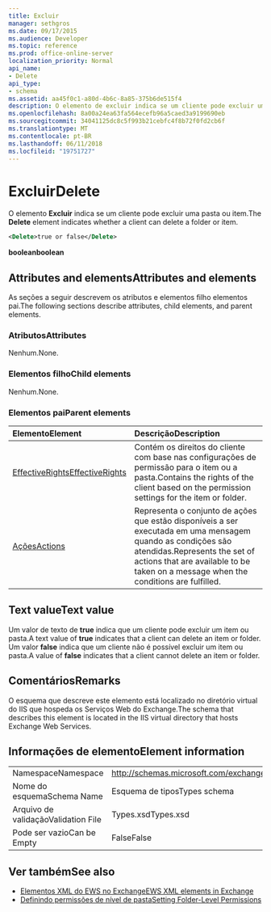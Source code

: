 ```yaml
---
title: Excluir
manager: sethgros
ms.date: 09/17/2015
ms.audience: Developer
ms.topic: reference
ms.prod: office-online-server
localization_priority: Normal
api_name:
- Delete
api_type:
- schema
ms.assetid: aa45f0c1-a80d-4b6c-8a85-375b6de515f4
description: O elemento de excluir indica se um cliente pode excluir uma pasta ou item.
ms.openlocfilehash: 8a00a24ea63fa564ecefb96a5caed3a9199690eb
ms.sourcegitcommit: 34041125dc8c5f993b21cebfc4f8b72f0fd2cb6f
ms.translationtype: MT
ms.contentlocale: pt-BR
ms.lasthandoff: 06/11/2018
ms.locfileid: "19751727"
---
```

# <a name="delete"></a><span data-ttu-id="f0c97-103">Excluir</span><span class="sxs-lookup"><span data-stu-id="f0c97-103">Delete</span></span>

<span data-ttu-id="f0c97-104">O elemento **Excluir** indica se um cliente pode excluir uma pasta ou item.</span><span class="sxs-lookup"><span data-stu-id="f0c97-104">The **Delete** element indicates whether a client can delete a folder or item.</span></span> 
  
```XML
<Delete>true or false</Delete>
```

<span data-ttu-id="f0c97-105">**boolean**</span><span class="sxs-lookup"><span data-stu-id="f0c97-105">**boolean**</span></span>

## <a name="attributes-and-elements"></a><span data-ttu-id="f0c97-106">Attributes and elements</span><span class="sxs-lookup"><span data-stu-id="f0c97-106">Attributes and elements</span></span>

<span data-ttu-id="f0c97-107">As seções a seguir descrevem os atributos e elementos filho elementos pai.</span><span class="sxs-lookup"><span data-stu-id="f0c97-107">The following sections describe attributes, child elements, and parent elements.</span></span>
  
### <a name="attributes"></a><span data-ttu-id="f0c97-108">Atributos</span><span class="sxs-lookup"><span data-stu-id="f0c97-108">Attributes</span></span>

<span data-ttu-id="f0c97-109">Nenhum.</span><span class="sxs-lookup"><span data-stu-id="f0c97-109">None.</span></span>
  
### <a name="child-elements"></a><span data-ttu-id="f0c97-110">Elementos filho</span><span class="sxs-lookup"><span data-stu-id="f0c97-110">Child elements</span></span>

<span data-ttu-id="f0c97-111">Nenhum.</span><span class="sxs-lookup"><span data-stu-id="f0c97-111">None.</span></span>
  
### <a name="parent-elements"></a><span data-ttu-id="f0c97-112">Elementos pai</span><span class="sxs-lookup"><span data-stu-id="f0c97-112">Parent elements</span></span>

|<span data-ttu-id="f0c97-113">**Elemento**</span><span class="sxs-lookup"><span data-stu-id="f0c97-113">**Element**</span></span>|<span data-ttu-id="f0c97-114">**Descrição**</span><span class="sxs-lookup"><span data-stu-id="f0c97-114">**Description**</span></span>|
|:-----|:-----|
|[<span data-ttu-id="f0c97-115">EffectiveRights</span><span class="sxs-lookup"><span data-stu-id="f0c97-115">EffectiveRights</span></span>](effectiverights.md) <br/> |<span data-ttu-id="f0c97-116">Contém os direitos do cliente com base nas configurações de permissão para o item ou a pasta.</span><span class="sxs-lookup"><span data-stu-id="f0c97-116">Contains the rights of the client based on the permission settings for the item or folder.</span></span>  <br/> |
|[<span data-ttu-id="f0c97-117">Ações</span><span class="sxs-lookup"><span data-stu-id="f0c97-117">Actions</span></span>](actions.md) <br/> |<span data-ttu-id="f0c97-118">Representa o conjunto de ações que estão disponíveis a ser executada em uma mensagem quando as condições são atendidas.</span><span class="sxs-lookup"><span data-stu-id="f0c97-118">Represents the set of actions that are available to be taken on a message when the conditions are fulfilled.</span></span>  <br/> |
   
## <a name="text-value"></a><span data-ttu-id="f0c97-119">Text value</span><span class="sxs-lookup"><span data-stu-id="f0c97-119">Text value</span></span>

<span data-ttu-id="f0c97-120">Um valor de texto de **true** indica que um cliente pode excluir um item ou pasta.</span><span class="sxs-lookup"><span data-stu-id="f0c97-120">A text value of **true** indicates that a client can delete an item or folder.</span></span> <span data-ttu-id="f0c97-121">Um valor **false** indica que um cliente não é possível excluir um item ou pasta.</span><span class="sxs-lookup"><span data-stu-id="f0c97-121">A value of **false** indicates that a client cannot delete an item or folder.</span></span> 
  
## <a name="remarks"></a><span data-ttu-id="f0c97-122">Comentários</span><span class="sxs-lookup"><span data-stu-id="f0c97-122">Remarks</span></span>

<span data-ttu-id="f0c97-123">O esquema que descreve este elemento está localizado no diretório virtual do IIS que hospeda os Serviços Web do Exchange.</span><span class="sxs-lookup"><span data-stu-id="f0c97-123">The schema that describes this element is located in the IIS virtual directory that hosts Exchange Web Services.</span></span>
  
## <a name="element-information"></a><span data-ttu-id="f0c97-124">Informações de elemento</span><span class="sxs-lookup"><span data-stu-id="f0c97-124">Element information</span></span>

|||
|:-----|:-----|
|<span data-ttu-id="f0c97-125">Namespace</span><span class="sxs-lookup"><span data-stu-id="f0c97-125">Namespace</span></span>  <br/> |http://schemas.microsoft.com/exchange/services/2006/types  <br/> |
|<span data-ttu-id="f0c97-126">Nome do esquema</span><span class="sxs-lookup"><span data-stu-id="f0c97-126">Schema Name</span></span>  <br/> |<span data-ttu-id="f0c97-127">Esquema de tipos</span><span class="sxs-lookup"><span data-stu-id="f0c97-127">Types schema</span></span>  <br/> |
|<span data-ttu-id="f0c97-128">Arquivo de validação</span><span class="sxs-lookup"><span data-stu-id="f0c97-128">Validation File</span></span>  <br/> |<span data-ttu-id="f0c97-129">Types.xsd</span><span class="sxs-lookup"><span data-stu-id="f0c97-129">Types.xsd</span></span>  <br/> |
|<span data-ttu-id="f0c97-130">Pode ser vazio</span><span class="sxs-lookup"><span data-stu-id="f0c97-130">Can be Empty</span></span>  <br/> |<span data-ttu-id="f0c97-131">False</span><span class="sxs-lookup"><span data-stu-id="f0c97-131">False</span></span>  <br/> |
   
## <a name="see-also"></a><span data-ttu-id="f0c97-132">Ver também</span><span class="sxs-lookup"><span data-stu-id="f0c97-132">See also</span></span>

- [<span data-ttu-id="f0c97-133">Elementos XML do EWS no Exchange</span><span class="sxs-lookup"><span data-stu-id="f0c97-133">EWS XML elements in Exchange</span></span>](ews-xml-elements-in-exchange.md)
- [<span data-ttu-id="f0c97-134">Definindo permissões de nível de pasta</span><span class="sxs-lookup"><span data-stu-id="f0c97-134">Setting Folder-Level Permissions</span></span>](http://msdn.microsoft.com/library/c7530e86-5112-401c-b10a-9c054ae59f07%28Office.15%29.aspx)

